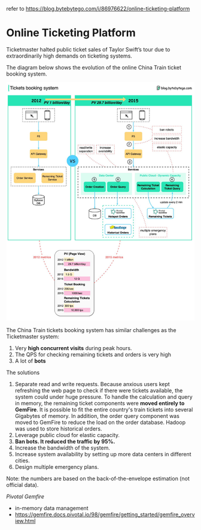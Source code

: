 refer to https://blog.bytebytego.com/i/86976622/online-ticketing-platform

# Online Ticketing Platform

Ticketmaster halted public ticket sales of Taylor Swift’s tour due to extraordinarily high demands on ticketing systems.

The diagram below shows the evolution of the online China Train ticket booking system.

![003-1](images/003-1.jpeg)

The China Train tickets booking system has similar challenges as the Ticketmaster system:
1. Very **high concurrent visits** during peak hours.
2. The QPS for checking remaining tickets and orders is very high
3. A lot of **bots**

The solutions
1. Separate read and write requests. Because anxious users kept refreshing the web page to check if there were tickets available, the system could under huge pressure. 
To handle the calculation and query in memory, the remaining ticket components were **moved entirely to GemFire**. It is possible to fit the entire country's train tickets into several Gigabytes of memory. 
In addition, the order query component was moved to GemFire to reduce the load on the order database. Hadoop was used to store historical orders.
2. Leverage public cloud for elastic capacity.
3. **Ban bots. It reduced the traffic by 95%.**
4. Increase the bandwidth of the system.
5. Increase system availability by setting up more data centers in different cities.
6. Design multiple emergency plans.

Note: the numbers are based on the back-of-the-envelope estimation (not official data). 

*Pivotal Gemfire*
- in-memory data management
- https://gemfire.docs.pivotal.io/98/gemfire/getting_started/gemfire_overview.html
